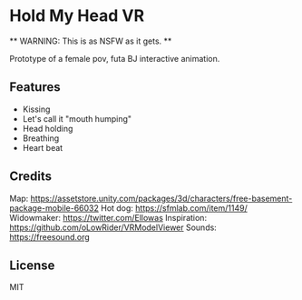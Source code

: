 # Hold My Head VR

** WARNING: This is as NSFW as it gets. **

Prototype of a female pov, futa BJ interactive animation.

## Features

* Kissing
* Let's call it "mouth humping"
* Head holding
* Breathing
* Heart beat

## Credits

Map: https://assetstore.unity.com/packages/3d/characters/free-basement-package-mobile-66032
Hot dog: https://sfmlab.com/item/1149/
Widowmaker: https://twitter.com/Ellowas
Inspiration: https://github.com/oLowRider/VRModelViewer
Sounds: https://freesound.org

## License

MIT